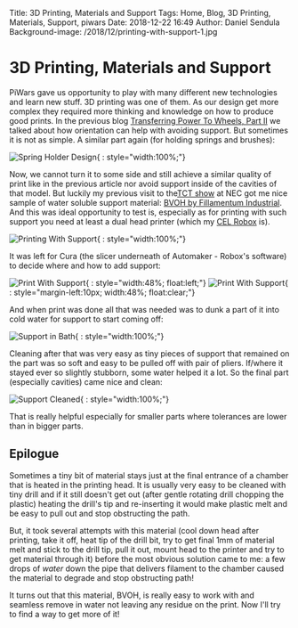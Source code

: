 Title: 3D Printing, Materials and Support
Tags: Home, Blog, 3D Printing, Materials, Support, piwars
Date: 2018-12-22 16:49
Author: Daniel Sendula
Background-image: /2018/12/printing-with-support-1.jpg

# 3D Printing, Materials and Support

PiWars gave us opportunity to play with many different new technologies and learn new stuff. 3D printing was one of them.
As our design get more complex they required more thinking and knowledge on how to produce good prints. In the previous blog
[Transferring Power To Wheels, Part II](http://piwars.abstracthorizon.org/posts/2018/11/10/transferring-file-to-wheel-2/)
we talked about how orientation can help with avoiding support. But sometimes it is not as simple. A similar part again (for holding springs and brushes):

![Spring Holder Design](/2018/12/spring-holder-design.png "Spring Holder Design"){ : style="width:100%;"}

<!-- TEASER_END -->

Now, we cannot turn it to some side and still achieve a similar quality of print like in the previous article nor avoid support inside of the cavities of that model. But luckily my previous visit to the[TCT show](https://tctshow.com/tctshow/en/page/home) at NEC got me nice sample of water soluble support material: [BVOH by Fillamentum Industrial](https://www.fillamentumindustrial.com/bvoh).
And this was ideal opportunity to test is, especially as for printing with such support you need at least a dual head printer (which my [CEL Robox](http://www.cel-robox.com/roboxdual/) is).

![Printing With Support](/2018/12/printing-with-support-1.jpg "Printing With Support"){ : style="width:100%;"}

It was left for Cura (the slicer underneath of Automaker - Robox's software) to decide where and how to add support:

![Print With Support](/2018/12/print-with-support-1.jpg "Print With Support"){ : style="width:48%;  float:left;"}
![Print With Support](/2018/12/print-with-support-2.jpg "Print With Support"){ : style="margin-left:10px; width:48%; float:clear;"}

And when print was done all that was needed was to dunk a part of it into cold water for support to start coming off:

![Support in Bath](/2018/12/support-in-bath.jpg "Support in Bath"){ : style="width:100%;"}

Cleaning after that was very easy as tiny pieces of support that remained on the part was so soft and easy to be pulled off with pair of pliers. If/where it stayed ever so slightly stubborn, some water helped it a lot. So the final part (especially cavities) came nice and clean:

![Support Cleaned](/2018/12/support-cleaned.jpg "Support Cleaned"){ : style="width:100%;"}

That is really helpful especially for smaller parts where tolerances are lower than in bigger parts.

## Epilogue

Sometimes a tiny bit of material stays just at the final entrance of a chamber that is heated in the printing head. It is usually very easy to be cleaned with tiny drill and if it still doesn't get out (after gentle rotating drill chopping the plastic) heating the drill's tip and re-inserting it would make plastic melt and be easy to pull out and stop obstructing the path.

But, it took several attempts with this material (cool down head after printing, take it off, heat tip of the drill bit, try to get final 1mm of material melt and stick to the drill tip, pull it out, mount head to the printer and try to get material through it) before the most obvious solution came to me: a few drops of _*water*_ down the pipe that delivers filament to the chamber caused the material to degrade and stop obstructing path!

It turns out that this material, BVOH, is really easy to work with and seamless remove in water not leaving any residue on the print. Now I'll try to find a way to get more of it!